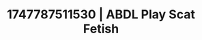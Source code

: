 ---
categories:
- Asian
- Dirty inner voice
- Gangbang fantasy
- Face sitting
- Erotic curves
image: /assets/images/1747787511530.jpg
layout: post
seo:
  description: Featured content with high-quality ABDL Play, Scat Fetish. HD images
    available.
  keywords: ABDL Play, Scat Fetish
  og_image: /assets/images/1747787511530.jpg
  schema_type: VisualArtwork
tags:
- ABDL Play
- '#1747787511530'
- Scat Fetish
title: 1747787511530 | ABDL Play Scat Fetish
---